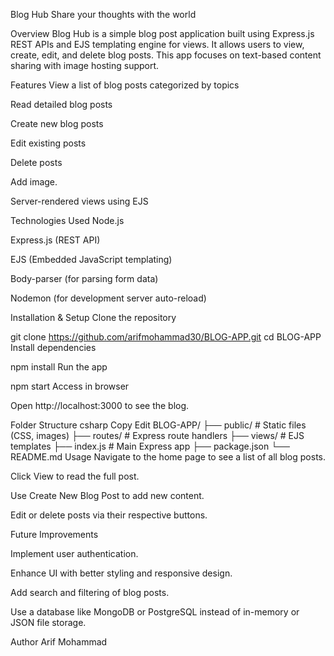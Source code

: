 Blog Hub
Share your thoughts with the world

Overview
Blog Hub is a simple blog post application built using Express.js REST APIs and EJS templating engine for views. It allows users to view, create, edit, and delete blog posts. This app focuses on text-based content sharing with image hosting support.

Features
View a list of blog posts categorized by topics

Read detailed blog posts

Create new blog posts

Edit existing posts

Delete posts

Add image.

Server-rendered views using EJS

Technologies Used
Node.js

Express.js (REST API)

EJS (Embedded JavaScript templating)

Body-parser (for parsing form data)

Nodemon (for development server auto-reload)

Installation & Setup
Clone the repository


git clone https://github.com/arifmohammad30/BLOG-APP.git
cd BLOG-APP
Install dependencies


npm install
Run the app


npm start
Access in browser

Open http://localhost:3000 to see the blog.

Folder Structure
csharp
Copy
Edit
BLOG-APP/
├── public/          # Static files (CSS, images)
├── routes/          # Express route handlers
├── views/           # EJS templates
├── index.js           # Main Express app
├── package.json
└── README.md
Usage
Navigate to the home page to see a list of all blog posts.

Click View to read the full post.

Use Create New Blog Post to add new content.

Edit or delete posts via their respective buttons.

Future Improvements


Implement user authentication.

Enhance UI with better styling and responsive design.

Add search and filtering of blog posts.

Use a database like MongoDB or PostgreSQL instead of in-memory or JSON file storage.

Author
Arif Mohammad


